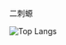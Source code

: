 二刺螈

![Top Langs](https://github-readme-stats.vercel.app/api/top-langs/?username=TachibanaKimika)

<!---
TachibanaKimika/TachibanaKimika is a ✨ special ✨ repository because its `README.md` (this file) appears on your GitHub profile.
You can click the Preview link to take a look at your changes.
--->
